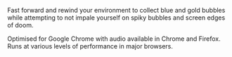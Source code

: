 Fast forward and rewind your environment to collect blue and gold bubbles while attempting to not impale yourself on spiky bubbles and screen edges of doom.

Optimised for Google Chrome with audio available in Chrome and Firefox. Runs at various levels of performance in major browsers.